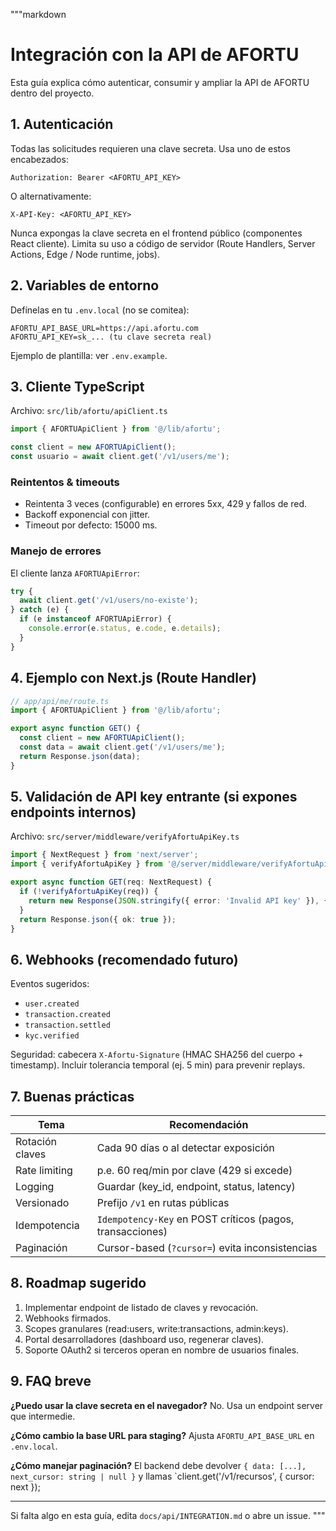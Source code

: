 """markdown
# Integración con la API de AFORTU

Esta guía explica cómo autenticar, consumir y ampliar la API de AFORTU dentro del proyecto.

## 1. Autenticación
Todas las solicitudes requieren una clave secreta. Usa uno de estos encabezados:

```
Authorization: Bearer <AFORTU_API_KEY>
```
O alternativamente:
```
X-API-Key: <AFORTU_API_KEY>
```

Nunca expongas la clave secreta en el frontend público (componentes React cliente). Limita su uso a código de servidor (Route Handlers, Server Actions, Edge / Node runtime, jobs).

## 2. Variables de entorno
Defínelas en tu `.env.local` (no se comitea):
```
AFORTU_API_BASE_URL=https://api.afortu.com
AFORTU_API_KEY=sk_... (tu clave secreta real)
```
Ejemplo de plantilla: ver `.env.example`.

## 3. Cliente TypeScript
Archivo: `src/lib/afortu/apiClient.ts`

```ts
import { AFORTUApiClient } from '@/lib/afortu';

const client = new AFORTUApiClient();
const usuario = await client.get('/v1/users/me');
```

### Reintentos & timeouts
- Reintenta 3 veces (configurable) en errores 5xx, 429 y fallos de red.
- Backoff exponencial con jitter.
- Timeout por defecto: 15000 ms.

### Manejo de errores
El cliente lanza `AFORTUApiError`:
```ts
try {
  await client.get('/v1/users/no-existe');
} catch (e) {
  if (e instanceof AFORTUApiError) {
    console.error(e.status, e.code, e.details);
  }
}
```

## 4. Ejemplo con Next.js (Route Handler)
```ts
// app/api/me/route.ts
import { AFORTUApiClient } from '@/lib/afortu';

export async function GET() {
  const client = new AFORTUApiClient();
  const data = await client.get('/v1/users/me');
  return Response.json(data);
}
```

## 5. Validación de API key entrante (si expones endpoints internos)
Archivo: `src/server/middleware/verifyAfortuApiKey.ts`
```ts
import { NextRequest } from 'next/server';
import { verifyAfortuApiKey } from '@/server/middleware/verifyAfortuApiKey';

export async function GET(req: NextRequest) {
  if (!verifyAfortuApiKey(req)) {
    return new Response(JSON.stringify({ error: 'Invalid API key' }), { status: 401 });
  }
  return Response.json({ ok: true });
}
```

## 6. Webhooks (recomendado futuro)
Eventos sugeridos:
- `user.created`
- `transaction.created`
- `transaction.settled`
- `kyc.verified`

Seguridad: cabecera `X-Afortu-Signature` (HMAC SHA256 del cuerpo + timestamp). Incluir tolerancia temporal (ej. 5 min) para prevenir replays.

## 7. Buenas prácticas
| Tema | Recomendación |
|------|---------------|
| Rotación claves | Cada 90 días o al detectar exposición |
| Rate limiting | p.e. 60 req/min por clave (429 si excede) |
| Logging | Guardar (key_id, endpoint, status, latency) |
| Versionado | Prefijo `/v1` en rutas públicas |
| Idempotencia | `Idempotency-Key` en POST críticos (pagos, transacciones) |
| Paginación | Cursor-based (`?cursor=`) evita inconsistencias |

## 8. Roadmap sugerido
1. Implementar endpoint de listado de claves y revocación.
2. Webhooks firmados.
3. Scopes granulares (read:users, write:transactions, admin:keys).
4. Portal desarrolladores (dashboard uso, regenerar claves).
5. Soporte OAuth2 si terceros operan en nombre de usuarios finales.

## 9. FAQ breve
**¿Puedo usar la clave secreta en el navegador?** No. Usa un endpoint server que intermedie.

**¿Cómo cambio la base URL para staging?** Ajusta `AFORTU_API_BASE_URL` en `.env.local`.

**¿Cómo manejar paginación?** El backend debe devolver `{ data: [...], next_cursor: string | null }` y llamas `client.get('/v1/recursos', { cursor: next });

---
Si falta algo en esta guía, edita `docs/api/INTEGRATION.md` o abre un issue.
"""